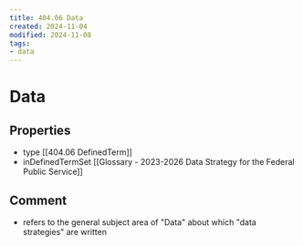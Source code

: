 ```yaml
---
title: 404.06 Data
created: 2024-11-04
modified: 2024-11-08
tags:
- data
---
```

# Data

## Properties
- type [[404.06 DefinedTerm]]
- inDefinedTermSet [[Glossary - 2023-2026 Data Strategy for the Federal Public Service]]
## Comment
- refers to the general subject area of "Data" about which "data strategies" are written
